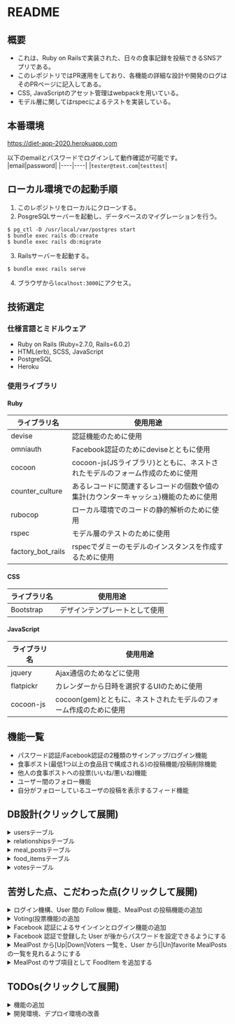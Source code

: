 # README

## 概要

- これは、Ruby on Railsで実装された、日々の食事記録を投稿できるSNSアプリである。
- このレポジトリではPR運用をしており、各機能の詳細な設計や開発のログはそのPRページに記入してある。
- CSS, JavaScriptのアセット管理はwebpackを用いている。
- モデル層に関してはrspecによるテストを実装している。

## 本番環境

https://diet-app-2020.herokuapp.com

以下のemailとパスワードでログインして動作確認が可能です。    
|email|password|
|----|----|
|`tester@test.com`|`testtest`|


## ローカル環境での起動手順

1. このレポジトリをローカルにクローンする。
2. PosgreSQLサーバーを起動し、データベースのマイグレーションを行う。
```
$ pg_ctl -D /usr/local/var/postgres start
$ bundle exec rails db:create
$ bundle exec rails db:migrate
```

3. Railsサーバーを起動する。

```
$ bundle exec rails serve
```

4. ブラウザから`localhost:3000`にアクセス。


## 技術選定

### 仕様言語とミドルウェア
- Ruby on Rails (Ruby=2.7.0, Rails=6.0.2)
- HTML(erb), SCSS, JavaScript
- PostgreSQL
- Heroku

### 使用ライブラリ

#### Ruby

|ライブラリ名|使用用途|
|----|----|
|devise|認証機能のために使用|
|omniauth|Facebook認証のためにdeviseとともに使用|
|cocoon|cocoon-js(JSライブラリ)とともに、ネストされたモデルのフォーム作成のために使用|
|counter_culture|あるレコードに関連するレコードの個数や値の集計(カウンターキャッシュ)機能のために使用|
|rubocop|ローカル環境でのコードの静的解析のために使用|
|rspec|モデル層のテストのために使用|
|factory_bot_rails|rspecでダミーのモデルのインスタンスを作成するために使用|

#### CSS

|ライブラリ名|使用用途|
|----|----|
|Bootstrap|デザインテンプレートとして使用|

#### JavaScript

|ライブラリ名|使用用途|
|----|----|
|jquery|Ajax通信のためなどに使用|
|flatpickr|カレンダーから日時を選択するUIのために使用|
|cocoon-js|cocoon(gem)とともに、ネストされたモデルのフォーム作成のために使用|

## 機能一覧

- パスワード認証/Facebook認証の2種類のサインアップ/ログイン機能
- 食事ポスト(最低1つ以上の食品目で構成される)の投稿機能/投稿削除機能
- 他人の食事ポストへの投票(いいね/悪いね)機能
- ユーザー間のフォロー機能
- 自分がフォローしているユーザの投稿を表示するフィード機能

## DB設計(クリックして展開)

<details><summary>usersテーブル</summary><div>

|         Column         |              Type             | Nullable |              Default   |           
|-----|----|----|----|
| id                     | bigint                         | not null | nextval('users_id_seq'::regclass)|
| email                  | character varying              | not null | |
| account_id             | character varying              | not null | |
| name                   | character varying              | not null | |
| encrypted_password     | character varying              |          | ''::character varying|
| is_male                | boolean                        |          | |
| height                 | double precision               |          | |
| weight                 | double precision               |          | |
| comment                | text                           |          | |
| reset_password_token   | character varying              |          | |
| reset_password_sent_at | timestamp without time zone    |          | |
| remember_created_at    | timestamp without time zone    |          | |
| created_at             | timestamp(6) without time zone | not null | |
| updated_at             | timestamp(6) without time zone | not null | |
| provider               | character varying              |          | |
| uid                    | character varying              |          | |

```
Indexes:
    "users_pkey" PRIMARY KEY, btree (id)
    "index_users_on_account_id" UNIQUE, btree (account_id)
    "index_users_on_email" UNIQUE, btree (email)
    "index_users_on_reset_password_token" UNIQUE, btree (reset_password_token)
Referenced by:
    TABLE "meal_posts" CONSTRAINT "fk_rails_07c05f4a8d" FOREIGN KEY (user_id) REFERENCES users(id)
    TABLE "votes" CONSTRAINT "fk_rails_c9b3bef597" FOREIGN KEY (user_id) REFERENCES users(id)
```

</div></details>

<details><summary>relationshipsテーブル</summary><div>

|         Column         |              Type             | Nullable |              Default   |           
|-----|----|----|----|
| id          | bigint                        | not null | nextval('relationships_id_seq'::regclass)|
| follower_id | integer                       |          | |
| followed_id | integer                       |          | |
| created_at  | timestamp(6) without time zone| not null | |
| updated_at  | timestamp(6) without time zone| not null | |

```
Indexes:
    "relationships_pkey" PRIMARY KEY, btree (id)
    "index_relationships_on_follower_id_and_followed_id" UNIQUE, btree (follower_id, followed_id)
    "index_relationships_on_followed_id" btree (followed_id)
    "index_relationships_on_follower_id" btree (follower_id)
```

</div></details>

<details><summary>meal_postsテーブル</summary><div>

|         Column         |              Type             | Nullable |              Default   |           
|-----|----|----|----|
| id                             | bigint                         | not null | nextval('meal_posts_id_seq'::regclass)|
| content                        | text                           |          | |
| time                           | timestamp without time zone    |          | |
| user_id                        | bigint                         |          | |
| created_at                     | timestamp(6) without time zone | not null | |
| updated_at                     | timestamp(6) without time zone | not null | |
| total_calories                 | integer                        |          | |
| food_items_count               | integer                        | not null | 0 |
| food_items_with_calories_count | integer                        | not null | 0 |
 
```
Indexes:
    "meal_posts_pkey" PRIMARY KEY, btree (id)
    "index_meal_posts_on_user_id" btree (user_id)
Foreign-key constraints:
    "fk_rails_07c05f4a8d" FOREIGN KEY (user_id) REFERENCES users(id)
Referenced by:
    TABLE "food_items" CONSTRAINT "fk_rails_333bcce849" FOREIGN KEY (meal_post_id) REFERENCES meal_posts(id)
    TABLE "votes" CONSTRAINT "fk_rails_bbb5af58df" FOREIGN KEY (meal_post_id) REFERENCES meal_posts(id)
```
</div></details>

<details><summary>food_itemsテーブル</summary><div>

|         Column         |              Type             | Nullable |              Default   |           
|-----|----|----|----|
|id           | bigint            | not null | nextval('food_items_id_seq'::regclass)|
|name         | character varying | not null | |
|amount       | character varying |          | |
|calory       | bigint            |          | |
|meal_post_id | bigint            | not null | |

```
Indexes:
    "food_items_pkey" PRIMARY KEY, btree (id)
    "index_food_items_on_meal_post_id" btree (meal_post_id)
Foreign-key constraints:
    "fk_rails_333bcce849" FOREIGN KEY (meal_post_id) REFERENCES meal_posts(id)
```
</div></details>

<details><summary>votesテーブル</summary><div>

|         Column         |              Type             | Nullable |              Default   |           
|-----|----|----|----|
| id           | bigint                        | not null | nextval('votes_id_seq'::regclass)|
| user_id      | bigint                        | not null | |
| meal_post_id | bigint                        | not null | |
| is_upvote    | boolean                       | not null | |
| created_at   | timestamp(6) without time zone| not null | |
| updated_at   | timestamp(6) without time zone| not null | |

```
Indexes:
    "votes_pkey" PRIMARY KEY, btree (id)
    "index_votes_on_user_id_and_meal_post_id" UNIQUE, btree (user_id, meal_post_id)
    "index_votes_on_meal_post_id" btree (meal_post_id)
    "index_votes_on_user_id" btree (user_id)
Foreign-key constraints:
    "fk_rails_bbb5af58df" FOREIGN KEY (meal_post_id) REFERENCES meal_posts(id)
    "fk_rails_c9b3bef597" FOREIGN KEY (user_id) REFERENCES users(id)
```
</div></details>

## 苦労した点、こだわった点(クリックして展開)

<details><summary>ログイン機構、User 間の Follow 機能、MealPost の投稿機能の追加</summary><div>

- [PR#1](https://github.com/kudojp/diet-app/pull/1)で実装。
- 最初の実装。この PR 時点では、機能的にはほぼ Rails チュートリアルに近かった。
- 認証には devise を用いた。メールアドレスとパスワードでログイン。
- asset pipeline を使わず、webpack を導入した。
- datetimepicker でカレンダーを表示するのに苦戦した

</div></details>

<details><summary>Voting(投票機能)の追加</summary><div>

- [PR#2](https://github.com/kudojp/diet-app/pull/2)で実装。仕様設計は[ここ](https://github.com/kudojp/diet-app/pull/2#issue-392782081)。
- Voting はいいね(+1)と悪いね(-1)の２種類があり、自分の投稿に投票できない
- 各 MealPost の合計得点に関して時間がかかりすぎるので counter_culture を使うべきだった(後の FoodItem の実装以降導入)

</div></details>

<details><summary>Facebook 認証によるサインインとログイン機能の追加</summary><div>
    
- [PR#4](https://github.com/kudojp/diet-app/pull/4)で実装。仕様設計は[ここ](https://github.com/kudojp/diet-app/pull/4#issue-405645108)。
- 従来の devise を用いたメールアドレスとパスワードでのログイン形式に加え、ominiauth による Facebook 認証を加えた。
- 本システムでは以下の認証システムをとる

  1.  `FacebookでLogin`ボタンを押下
  2.  Facebook にリダイレクトされ、そこでログインかつ許可ボタンを押下。
  3.  アプリにリダレクトされる。この時点で、認可されて得られる(provider, uid)に対応する User が存在すれば自動的にその User としてログインされ、ホームへ飛ばされる。User が存在しない場合は Login されずにホームへ飛ばされる。

- このために
  1. `OmniauthCallbacksController`と`FacebookUsersController`の 2 つのコントローラを実装した
  2. User テーブルに`provider`と`uid`の２カラムを付け足した(`provider`には`facebook`という文字列が収納される。これは後に Google などの他の外部認証を加えることを想定して作ったカラムである)
- この PR 時点では、 Facecbook 認証では Facebook の認可サーバから取ってきた`provider`と`uid`に合致する列が users テーブルにが存在すれば認証完了、としていた。
- この PR 時点では Facecbook 認証したユーザは password 設定ができない。故に profile や password 更新ができない。これらは以下の PR で直された。

</div></details>

<details><summary>Facebook 認証で登録した User が後からパスワードを設定できるようにする</summary><div>

- [PR#8](https://github.com/kudojp/diet-app/pull/8)で実装。PR#4の続き。仕様設計は[ここ](https://github.com/kudojp/diet-app/pull/8#issue-407352113)。
- やったことは主に 3 つ
  1. facebook 認証で登録したユーザーが後から password を設定することができるようにする
  2. 現在の profile 更新ページを 2 つに分ける。これは、身長体重などは password なしで変更できるようにし、password に関しては現在の password 入力が求めるため。
  3. UI の再構成をした。

</div></details>

<details><summary>MealPost から[Up|Down]Voters 一覧を、User から[|Un]favorite MealPosts の一覧を見れるようにする</summary><div>

- [PR#11](https://github.com/kudojp/diet-app/pull/11)で実装。
- あるユーザーが[いいね|悪いね]した投稿一覧、ある投稿を[いいね|悪いね]したユーザ一覧をかえすエンドポイントを実装した。肝は[ここ](https://github.com/kudojp/diet-app/pull/11/files#diff-0185a9df92260be0d1b3fc746cb6264b)と[ここ](https://github.com/kudojp/diet-app/pull/11/files#diff-4676c008b11a5480d73d4a6de01e45b9)。

  ```
  class MealPost < ApplicationRecord
    has_many :votes, dependent: :destroy	  has_many :votes, dependent: :destroy
    has_many :upvotes, -> { where(is_upvote: true) }, class_name: 'Vote'
    has_many :upvoters, through: :upvotes, source: :user
    ......
  end
  ```
</div></details>  

<details><summary>MealPost のサブ項目として FoodItem を追加する</summary><div>

- [PR13](https://github.com/kudojp/diet-app/pull/13)で実装。仕様設計は[ここ](https://github.com/kudojp/diet-app/pull/13#issue-409025615)、時間かかったのは[ここ](https://github.com/kudojp/diet-app/pull/13#issuecomment-629778398)と[ここ](https://github.com/kudojp/diet-app/pull/13#issuecomment-629842322)。
- MealPost の has_nested_attributes_for で FoodItem モデルを実装した
- cocoon gem を使用することで、FoodItems のフォームの数を柔軟に加減できる UI を構築した。最初にページをロードした時は FoodItem のフォームは 3 つ表示されているが、、(➕) ボタンを押すことでフォームの数を増やしたり、(✖︎) ボタンを押すことでフォームの数を減らしたりできるようにした
- FoodItem はそれぞれカロリー値を入力できる(必須ではない)。MealPost ではそれに属する FoodItems のカロリーの総和を`15kcal+`といった形式で表示する。(`+`はその MealPost に属する全ての FoodItem にカロリーが入力されている場合のみ省略される)これを実現するため、counter_culture gem を導入し、 meal_posts テーブルに`total_calories` `food_items_count` `food_items_with_calories_count`という 3 つのカラムを付け加えた。

</div></details>

## TODOs(クリックして展開)

<details><summary>機能の追加</summary><div>


- Google, Twitter認証でのサインイン、ログイン機能
- フォロワー/フォロイング数の表示
- プロフィールに画像を追加
- ポストへのコメント機能の追加
- DM チャットやビデオ通話機能の追加

</div></details>

<details><summary>開発環境、デプロイ環境の改善</summary><div>

- Github Action による CI/CD の導入
- Docker の導入
- AWS 上にデプロイ
- UI の洗練

</div></details>
